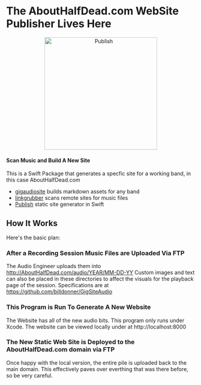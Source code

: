 # The AboutHalfDead.com WebSite Publisher Lives Here


<p align="center">
<img src="https://billdonner.com/images/hdsite/HdSite1024x1024.png" width="300" max-width="90%" alt="Publish" />
</p>

#### Scan Music and Build A New Site

This is a Swift Package that generates a specfic site for a working band, in this case AboutHalfDead.com

- [gigaudiosite](https://github.com/billdonner/GigSiteAudio) builds markdown assets for any band
- [linkgrubber](https://github.com/billdonner/LinkGrubber) scans remote sites for music files
- [Publish](https://github.com/JohnSundell/Publish) static site generator in Swift

## How It Works

Here's the basic plan:

### After a Recording Session Music Files are Uploaded Via FTP
The Audio Engineer uploads them into http://AboutHalfDead.com/audio/YEAR/MM-DD-YY
Custom images and text can also be placed in these directories to affect the visuals for the playback page of the session. Specifications are at https://github.com/billdonner/GigSiteAudio

###  This Program is Run To Generate A New Website

The Website has all of the new audio bits.  This program only runs under Xcode. The website can be viewed locally under at http://localhost:8000

### The New Static Web Site is Deployed to the AboutHalfDead.com domain via FTP

Once happy with the local version, the entire pile is uploaded back to the main domain. This effectively paves over everthing that was there before, so be very careful.





